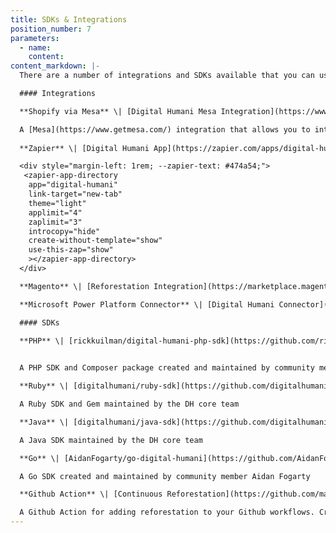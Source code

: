 ```yaml
---
title: SDKs & Integrations
position_number: 7
parameters:
  - name:
    content:
content_markdown: |-
  There are a number of integrations and SDKs available that you can use to easily integrate with the DigitalHumani API. 

  #### Integrations  

  **Shopify via Mesa** \| [Digital Humani Mesa Integration](https://www.getmesa.com/connect/digitalhumani)

  A [Mesa](https://www.getmesa.com/) integration that allows you to integrate Digital Humani into your Shopify store. Note that we'll be launching our own Shopify application in the near-future.
      
  **Zapier** \| [Digital Humani App](https://zapier.com/apps/digital-humani/integrations)

  <div style="margin-left: 1rem; --zapier-text: #474a54;">
   <zapier-app-directory
    app="digital-humani"
    link-target="new-tab"
    theme="light"
    applimit="4"
    zaplimit="3"
    introcopy="hide"
    create-without-template="show"
    use-this-zap="show"
    ></zapier-app-directory>
  </div>

  **Magento** \| [Reforestation Integration](https://marketplace.magento.com/absolute-magento2-reforestation.html)

  **Microsoft Power Platform Connector** \| [Digital Humani Connector](https://docs.microsoft.com/en-us/connectors/digitalhumaniip/)

  #### SDKs  
    
  **PHP** \| [rickkuilman/digital-humani-php-sdk](https://github.com/rickkuilman/digital-humani-php-sdk)


  A PHP SDK and Composer package created and maintained by community member Rick Kuilman     

  **Ruby** \| [digitalhumani/ruby-sdk](https://github.com/digitalhumani/ruby-sdk)

  A Ruby SDK and Gem maintained by the DH core team

  **Java** \| [digitalhumani/java-sdk](https://github.com/digitalhumani/java-sdk)

  A Java SDK maintained by the DH core team

  **Go** \| [AidanFogarty/go-digital-humani](https://github.com/AidanFogarty/go-digital-humani)

  A Go SDK created and maintained by community member Aidan Fogarty

  **Github Action** \| [Continuous Reforestation](https://github.com/marketplace/actions/continuous-reforestation)

  A Github Action for adding reforestation to your Github workflows. Created and maintained by the team at [ProtonTypes](https://protontypes.eu/), source available at [protontypes/continuous-reforestation](https://github.com/protontypes/continuous-reforestation).
---
```

